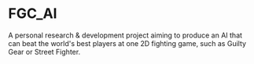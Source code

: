 # FGC_AI
A personal research &amp; development project aiming to produce an AI that can beat the world's best players at one 2D fighting game, such as Guilty Gear or Street Fighter. 
